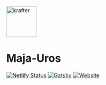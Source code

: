   <a href="https://krafter.dev">
    <img
      src="https://avatars0.githubusercontent.com/u/60414700?s=400&u=9c0d576ff33714dcdf11b159f0f3d775b2bac5ea&v=4"
      height="80"
      alt="krafter"
      title="krafter"
    />
  </a>

# Maja-Uros

[![Netlify Status](https://api.netlify.com/api/v1/badges/b087c254-793f-49d8-82b5-fec217ed0e7d/deploy-status)](https://app.netlify.com/sites/maja-uros-vencanje/deploys)
[![Gatsby](https://img.shields.io/badge/-gatsby-663399.svg)](gatsbyjs.org)
[![Website](https://img.shields.io/badge/-website-2984FD.svg)](https://maja-uros-vencanje.netlify.app/)
